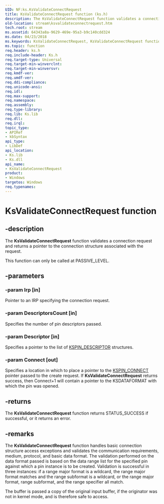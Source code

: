 ```yaml
---
UID: NF:ks.KsValidateConnectRequest
title: KsValidateConnectRequest function (ks.h)
description: The KsValidateConnectRequest function validates a connection request and returns a pointer to the connection structure associated with the request.This function can only be called at PASSIVE_LEVEL.
old-location: stream\ksvalidateconnectrequest.htm
tech.root: stream
ms.assetid: 64343a8a-9629-469e-95a3-b9c140cdd324
ms.date: 04/23/2018
ms.keywords: KsValidateConnectRequest, KsValidateConnectRequest function [Streaming Media Devices], ks/KsValidateConnectRequest, ksfunc_2df36f34-31c9-48f2-859c-1829b60fbae7.xml, stream.ksvalidateconnectrequest
ms.topic: function
req.header: ks.h
req.include-header: Ks.h
req.target-type: Universal
req.target-min-winverclnt: 
req.target-min-winversvr: 
req.kmdf-ver: 
req.umdf-ver: 
req.ddi-compliance: 
req.unicode-ansi: 
req.idl: 
req.max-support: 
req.namespace: 
req.assembly: 
req.type-library: 
req.lib: Ks.lib
req.dll: 
req.irql: 
topic_type:
- APIRef
- kbSyntax
api_type:
- LibDef
api_location:
- Ks.lib
- Ks.dll
api_name:
- KsValidateConnectRequest
product:
- Windows
targetos: Windows
req.typenames: 
---
```


# KsValidateConnectRequest function


## -description


The <b>KsValidateConnectRequest</b> function validates a connection request and returns a pointer to the connection structure associated with the request.

This function can only be called at PASSIVE_LEVEL.


## -parameters




### -param Irp [in]

Pointer to an IRP specifying the connection request.


### -param DescriptorsCount [in]

Specifies the number of pin descriptors passed.


### -param Descriptor [in]

Specifies a pointer to the list of <a href="https://docs.microsoft.com/windows-hardware/drivers/ddi/content/ks/ns-ks-kspin_descriptor">KSPIN_DESCRIPTOR</a> structures.


### -param Connect [out]

Specifies a location in which to place a pointer to the <a href="https://docs.microsoft.com/windows-hardware/drivers/ddi/content/ks/ns-ks-kspin_connect">KSPIN_CONNECT</a> pointer passed to the create request. If <b>KsValidateConnectRequest</b>  returns success, then Connect+1 will contain a pointer to the KSDATAFORMAT with which the pin was opened.


## -returns



The <b>KsValidateConnectRequest</b> function returns STATUS_SUCCESS if successful, or it returns an error.




## -remarks



The <b>KsValidateConnectRequest</b> function handles basic connection structure access exceptions and validates the communication requirements, medium, protocol, and basic data format. The validation performed on the data format passed is based on the data range list for the specified pin against which a pin instance is to be created. Validation is successful in three instances: if a range major format is a wildcard, the range major format matches and the range subformat is a wildcard, or the range major format, range subformat, and the range specifier all match.

The buffer is passed a copy of the original input buffer, if the originator was not in kernel mode, and is therefore safe to access.



